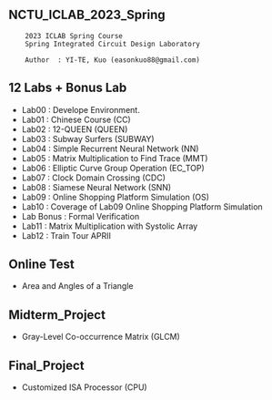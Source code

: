 ## NCTU_ICLAB_2023_Spring

        2023 ICLAB Spring Course
        Spring Integrated Circuit Design Laboratory
        
        Author  : YI-TE, Kuo (easonkuo88@gmail.com) 


## 12 Labs + Bonus Lab
  - Lab00 : Develope Environment.
  - Lab01 : Chinese Course (CC)
  - Lab02 : 12-QUEEN (QUEEN)
  - Lab03 : Subway Surfers (SUBWAY)
  - Lab04 : Simple Recurrent Neural Network (NN)
  - Lab05 : Matrix Multiplication to Find Trace (MMT)
  - Lab06 : Elliptic Curve Group Operation (EC_TOP)
  - Lab07 : Clock Domain Crossing (CDC)
  - Lab08 : Siamese Neural Network (SNN)
  - Lab09 : Online Shopping Platform Simulation (OS)
  - Lab10 : Coverage of Lab09 Online Shopping Platform Simulation
  - Lab Bonus : Formal Verification
  - Lab11 : Matrix Multiplication with Systolic Array 
  - Lab12 : Train Tour APRII
   
## Online Test
  - Area and Angles of a Triangle
  
## Midterm_Project
  - Gray-Level Co-occurrence Matrix (GLCM)


## Final_Project
  - Customized ISA Processor (CPU)

